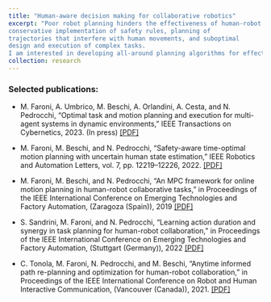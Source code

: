 ```yaml
---
title: "Human-aware decision making for collaborative robotics"
excerpt: "Poor robot planning hinders the effectiveness of human-robot collaboration. This includes
conservative implementation of safety rules, planning of
trajectories that interfere with human movements, and suboptimal
design and execution of complex tasks.
I am interested in developing all-around planning algorithms for effective and safe human-robot collaboration, spanning path planning and re-planning, trajectory control, and task-and-motion planning."
collection: research
---
```


### Selected publications:

- M. Faroni, A. Umbrico, M. Beschi, A. Orlandini, A. Cesta, and N. Pedrocchi, “Optimal task and motion planning and execution for multi-agent systems in dynamic environments,” IEEE Transactions on Cybernetics, 2023. (In press)
[[PDF]](https://arxiv.org/pdf/2303.14874.pdf)

- M. Faroni, M. Beschi, and N. Pedrocchi, “Safety-aware time-optimal motion planning with uncertain human state estimation,” IEEE Robotics and Automation Letters, vol. 7, pp. 12219–12226, 2022.
[[PDF]](https://arxiv.org/pdf/2210.11655.pdf)

- M. Faroni, M. Beschi, and N. Pedrocchi, “An MPC framework for online motion planning in human-robot collaborative tasks,” in Proceedings of the IEEE International Conference on Emerging Technologies and Factory Automation, (Zaragoza (Spain)), 2019
[[PDF]](https://hal.science/hal-03157796/document)

- S. Sandrini, M. Faroni, and N. Pedrocchi, “Learning action duration and synergy in task planning for human-robot collaboration,” in Proceedings of the IEEE International Conference on Emerging Technologies and Factory Automation, (Stuttgart (Germany)), 2022
[[PDF]](https://arxiv.org/pdf/2210.11660.pdf)

- C. Tonola, M. Faroni, N. Pedrocchi, and M. Beschi, “Anytime informed path re-planning and optimization for human-robot collaboration,” in Proceedings of the IEEE International Conference on Robot and Human Interactive Communication, (Vancouver (Canada)), 2021.
[[PDF]](https://hal.science/hal-04052752v1/document)
